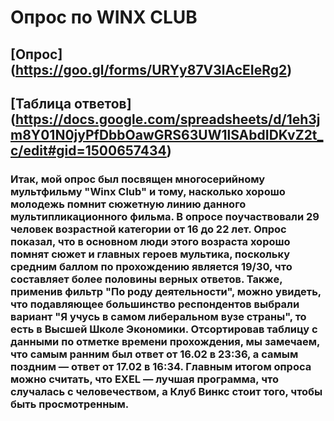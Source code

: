 # Опрос по WINX CLUB  
## [Опрос] (https://goo.gl/forms/URYy87V3lAcEIeRg2)  
## [Таблица ответов] (https://docs.google.com/spreadsheets/d/1eh3jm8Y01N0jyPfDbbOawGRS63UW1lSAbdIDKvZ2t_c/edit#gid=1500657434)  
### Итак, мой опрос был посвящен многосерийному мультфильму "Winx Club" и тому, насколько хорошо молодежь помнит сюжетную линию данного мультипликационного фильма. В опросе поучаствовали 29 человек возрастной категории от 16 до 22 лет. Опрос показал, что в основном люди этого возраста хорошо помнят сюжет и главных героев мультика, поскольку средним баллом по прохождению является 19/30, что составляет более половины верных ответов. Также, применив фильтр "По роду деятельности", можно увидеть, что подавляющее большинство респондентов выбрали вариант "Я учусь в самом либеральном вузе страны", то есть в Высшей Школе Экономики. Отсортировав таблицу с данными по отметке времени прохождения, мы замечаем, что самым ранним был ответ от 16.02 в 23:36, а самым поздним — ответ от 17.02 в 16:34. Главным итогом опроса можно считать, что EXEL — лучшая программа, что случалась с человечеством, а Клуб Винкс стоит того, чтобы быть просмотренным.
